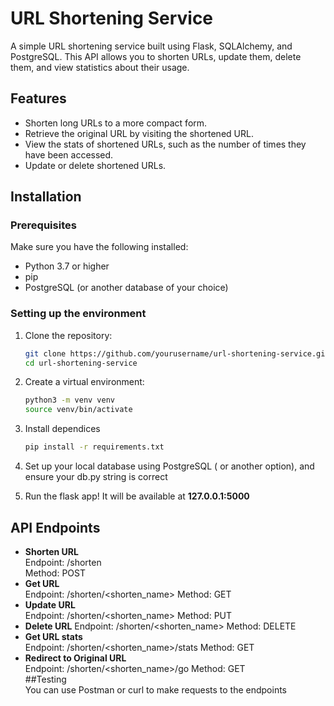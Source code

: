 # URL Shortening Service

A simple URL shortening service built using Flask, SQLAlchemy, and PostgreSQL. This API allows you to shorten URLs, update them, delete them, and view statistics about their usage.

## Features

- Shorten long URLs to a more compact form.
- Retrieve the original URL by visiting the shortened URL.
- View the stats of shortened URLs, such as the number of times they have been accessed.
- Update or delete shortened URLs.

## Installation

### Prerequisites

Make sure you have the following installed:

- Python 3.7 or higher
- pip
- PostgreSQL (or another database of your choice)

### Setting up the environment

1. Clone the repository:

   ```bash
   git clone https://github.com/yourusername/url-shortening-service.git
   cd url-shortening-service
2. Create a virtual environment:

   ```bash
   python3 -m venv venv
   source venv/bin/activate
3. Install dependices
   ```bash
   pip install -r requirements.txt
4. Set up your local database using PostgreSQL ( or another option), and ensure your db.py string is correct
5. Run the flask app! It will be available at **127.0.0.1:5000**

## API Endpoints
- **Shorten URL**  
  Endpoint: /shorten  
  Method: POST  
- **Get URL**  
  Endpoint: /shorten/<shorten_name>
  Method: GET  
- **Update URL**  
  Endpoint: /shorten/<shorten_name>
  Method: PUT  
- **Delete URL**
  Endpoint: /shorten/<shorten_name>
  Method: DELETE  
- **Get URL stats**  
  Endpoint: /shorten/<shorten_name>/stats
  Method: GET   
- **Redirect to Original URL**  
  Endpoint: /shorten/<shorten_name>/go
  Method: GET  
##Testing  
You can use Postman or curl to make requests to the endpoints
